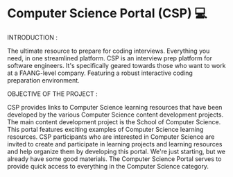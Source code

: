# Computer Science Portal (CSP) 💻
INTRODUCTION :

The ultimate resource to prepare for coding interviews. Everything you need, in one streamlined platform. CSP is an interview prep platform for software engineers. It's specifically geared towards those who want to work at a FAANG-level company. Featuring a robust interactive coding preparation environment.

OBJECTIVE OF THE PROJECT :

CSP provides links to Computer Science learning resources that have been developed by the various Computer Science content development projects. The main content development project is the School of Computer Science. This portal features exciting examples of Computer Science learning resources. CSP participants who are interested in Computer Science are invited to create and participate in learning projects and learning resources and help organize them by developing this portal. We're just starting, but we already have some good materials. The Computer Science Portal serves to provide quick access to everything in the Computer Science category.
